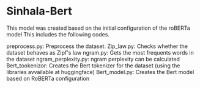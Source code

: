 # Sinhala-Bert
This model was created based on the initial configuration of the roBERTa model
This includes the following codes.

preprocess.py: Preprocess the dataset.
Zip_law.py: Checks whether the dataset behaves as Zipf's law
ngram.py: Gets the most frequents words in the dataset
ngram_perplexity.py: ngram perplexity can be calculated
Bert_tookenizor: Creates the Bert tokenizer for the dataset (using the libraries avvailable at huggingface)
Bert_model.py: Creates the Bert model based on RoBERTa configuration
